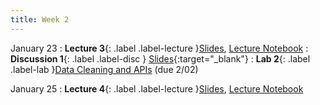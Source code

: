 ```yaml
---
title: Week 2
---
```


January 23
: **Lecture 3**{: .label .label-lecture }[Slides](https://docs.google.com/presentation/d/1zUnXDsuErAcjBrQpLI6kOlJSWjZXNf-6ttDQO3wa6-8/edit?usp=sharing), [Lecture Notebook](https://data100.datahub.berkeley.edu/hub/user-redirect/git-pull?repo=https%3A%2F%2Fgithub.com%2FUCB-Econ-148%2Fecon148-sp24&branch=main&urlpath=lab%2Ftree%2Fecon148-sp24%2Flec%2FLec2.1%2FLec2.1-Pandas.ipynb)
: **Discussion 1**{: .label .label-disc } [Slides](https://docs.google.com/presentation/d/1Dj5fOj21dIg1RhszSPwBcBhu7OjeBuCgLuwN-ua8Wuw/edit?usp=sharing){:target="_blank"}
: **Lab 2**{: .label .label-lab }[Data Cleaning and APIs](https://data100.datahub.berkeley.edu/hub/user-redirect/git-pull?repo=https%3A%2F%2Fgithub.com%2FUCB-Econ-148%2Fecon148-sp24&branch=main&urlpath=lab%2Ftree%2Fecon148-sp24%2Flab%2Flab02-new%2Flab02.ipynb) (due 2/02)



January 25
: **Lecture 4**{: .label .label-lecture }[Slides](https://docs.google.com/presentation/d/1wSWkvcQYkir7-Eyi7WSt_Oq_OEaCEqBEmT8cwNTWn1I/edit?usp=sharing), [Lecture Notebook](https://data100.datahub.berkeley.edu/hub/user-redirect/git-pull?repo=https%3A%2F%2Fgithub.com%2FUCB-Econ-148%2Fecon148-sp24&branch=main&urlpath=lab%2Ftree%2Fecon148-sp24%2Flec%2FLec2.2%2FLec.2.2_NA_UCB_degrees.ipynb)



